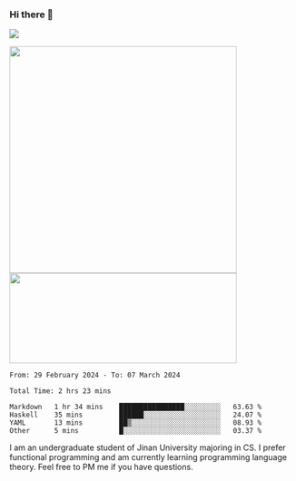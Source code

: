 ### Hi there 👋

<!--
**pe200012/pe200012** is a ✨ _special_ ✨ repository because its `README.md` (this file) appears on your GitHub profile.

Here are some ideas to get you started:

- 🔭 I’m currently working on ...
- 🌱 I’m currently learning ...
- 👯 I’m looking to collaborate on ...
- 🤔 I’m looking for help with ...
- 💬 Ask me about ...
- 📫 How to reach me: ...
- 😄 Pronouns: ...
- ⚡ Fun fact: ...
-->
![](https://www.codewars.com/users/pe200012/badges/large)
<p>
    <img width="400em" src="https://github-readme-stats-git-masterrstaa-rickstaa.vercel.app/api?username=pe200012&show_icons=true&icon_color=f44336&title_color=757de8&rank_icon=github">
    <img width="400em" height="159em" src="https://github-readme-stats-git-masterrstaa-rickstaa.vercel.app/api/top-langs/?username=pe200012&hide=html,cmake,css&title_color=757de8&layout=compact">
</p>

<!--START_SECTION:waka-->

```all_time
From: 29 February 2024 - To: 07 March 2024

Total Time: 2 hrs 23 mins

Markdown   1 hr 34 mins    ████████████████░░░░░░░░░   63.63 %
Haskell    35 mins         ██████░░░░░░░░░░░░░░░░░░░   24.07 %
YAML       13 mins         ██▒░░░░░░░░░░░░░░░░░░░░░░   08.93 %
Other      5 mins          █░░░░░░░░░░░░░░░░░░░░░░░░   03.37 %
```

<!--END_SECTION:waka-->

I am an undergraduate student of Jinan University majoring in CS. I prefer functional programming and am currently learning programming language theory. Feel free to PM me if you have questions.
